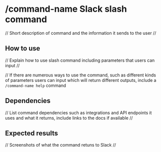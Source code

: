 # /command-name Slack slash command
// Short description of command and the information it sends to the user //

## How to use
// Explain how to use slash command including parameters that users can input //

// If there are numerous ways to use the command, such as different kinds of parameters users can input which will return different outputs, include a `/command-name help` command

## Dependencies
// List command dependencies such as integrations and API endpoints it uses and what it returns, include links to the docs if available //


## Expected results
// Screenshots of what the command retuns to Slack //


